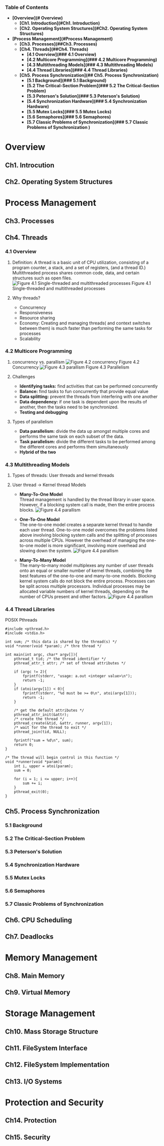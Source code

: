 ### Table of Contents

- **[Overview](# Overview)**
	* **[Ch1. Introduction](#Ch1. Introduction)**
	* **[Ch2. Operating System Structures](#Ch2. Operating System Structures)**
- **[Process Management](#Process Management)**
	* **[Ch3. Processes](##Ch3. Processes)**
	* **[Ch4. Threads](##Ch4. Threads)**
		+ **[4.1 Overview](### 4.1 Overview)**
		+ **[4.2 Multicore Programming](### 4.2 Multicore Programming)**
		+ **[4.3 Multithreading Models](### 4.3 Multithreading Models)**
		+ **[4.4 Thread Libraries](### 4.4 Thread Libraries)**
	* **[Ch5. Process Synchronization](## Ch5. Process Synchronization)**
		+ **[5.1 Background](### 5.1 Background)**
		+ **[5.2 The Critical-Section Problem](### 5.2 The Critical-Section Problem)**
		+ **[5.3 Peterson's Solution](### 5.3 Peterson's Solution)**
		+ **[5.4 Synchronization Hardware](### 5.4 Synchronization Hardware)**
		+ **[5.5 Mutex Locks](### 5.5 Mutex Locks)**
		+ **[5.6 Semaphores](### 5.6 Semaphores)**
		+ **[5.7 Classic Problems of Synchronization](### 5.7 Classic Problems of Synchronization )**

<a name="Overview"></a>
# Overview

<a name="Ch1. Introcution"></a>
## Ch1. Introcution

<a name="Ch2. Operating System Structures"></a>
## Ch2. Operating System Structures
<a name="Process Management"></a>
# Process Management
## Ch3. Processes
## Ch4. Threads
### 4.1 Overview
1. Definition: A thread is a basic unit of CPU utilization, consisting of a program counter, a stack, and a set of registers, (and a thread ID.) Multithreaded process shares common code, data, and certain structures such as open files.
![Figure 4.1 Single-threaded and multithreaded processes](process.png)
Figure 4.1 Single-threaded and multithreaded processes

2. Why threads?

	- Concurrency
	- Responsiveness
	- Resource sharing
	- Economy: Creating and managing threads( and context switches between them) is much faster than performing the same tasks for processes
	- Scalability

### 4.2 Multicore Programming

1. concurrency vs. parallism
![Figure 4.2 concurrency](concurrency.png)
Figure 4.2 Concurrency
![Figure 4.3 parallism](parallism.png)
Figure 4.3 Parallelism

2. Challenges
	
	- **Identifying tasks:** find activities that can be performed concurrently
	- **Balance:** find tasks to fun concurrently that provide equal value
	- **Data splitting:** prevent the threads from interfering with one another
	- **Data dependency:** if one task is dependent upon the results of another, then the tasks need to be synchronized.
	- **Testing and debugging**

3. Types of parallelism

	- **Data parallelism:** divide the data up amongst multiple cores and performs the same task on each subset of the data.
	- **Task parallelism:** divide the different tasks to be performed among the different cores and performs them simultaneously
	- **Hybrid of the two**

### 4.3 Multithreading Models
1. Types of threads: User threads and kernel threads
2. User thread -> Kernel thread Models

	- **Many-To-One Model**<br>
	Thread management is handled by the thread library in user space. However, if a blocking system call is made, then the entire process blocks.
	![Figure 4.4 parallism](multi2one.png)
		
	- **One-To-One Model**<br>
	The one-to-one model creates a separate kernel thread to handle each user thread. One-to-one model overcomes the problems listed above involving blocking system calls and the splitting of processes across multiple CPUs. However the overhead of managing the one-to-one model is more significant, involving more overhead and slowing down the system.
	![Figure 4.4 parallism](one2one.png)
	- **Many-To-Many Model**<br>
	The many-to-many model multiplexes any number of user threads onto an equal or smaller number of kernel threads, combining the best features of the one-to-one and many-to-one models. Blocking kernel system calls do not block the entire process. Processes can be split across multiple processors. Individual processes may be allocated variable numbers of kernel threads, depending on the number of CPUs present and other factors. 
	![Figure 4.4 parallism](many2many.png)
### 4.4 Thread Libraries
POSIX Pthreads

```
#include <pthread.h>
#include <stdio.h>

int sum; /* this data is shared by the thread(s) */
void *runner(void *param); /* thre thread */

int main(int argc, char* argv[]){
	pthread_t tid; /* the thread identifier */
	pthread_attr_t attr; /* set of thread attributes */

	if (argc != 2){
		fprintf(stderr, "usage: a.out <integer value>\n");
		return -1;
	}
	if (atoi(argv[1]) < 0){
		fprintf(stderr, "%d must be >= 0\n", atoi(argv[1]));
		return -1;
	}

	/* get the default attributes */
	pthread_attr_init(&attr);
	/* create the thread */
	pthread_create(&tid, &attr, runner, argv[1]);
	/* wait for the thread to exit */
	pthread_join(tid, NULL);

	fprintf("sum = %d\n", sum);
	return 0;
}

/* The thread will begin control in this function */
void *runner(void *param){
	int i, upper = atoi(param);
	sum = 0;

	for (i = 1; i <= upper; i++){
		sum += i;
	}
	pthread_exit(0);
}
```

## Ch5. Process Synchronization
### 5.1 Background
### 5.2 The Critical-Section Problem
### 5.3 Peterson's Solution
### 5.4 Synchronization Hardware
### 5.5 Mutex Locks
### 5.6 Semaphores
### 5.7 Classic Problems of Synchronization
## Ch6. CPU Scheduling
## Ch7. Deadlocks
# Memory Management
## Ch8. Main Memory
## Ch9. Virtual Memory
# Storage Management
## Ch10. Mass Storage Structure
## Ch11. FileSystem Interface
## Ch12. FileSystem Implementation
## Ch13. I/O Systems
# Protection and Security
## Ch14. Protection
## Ch15. Security
